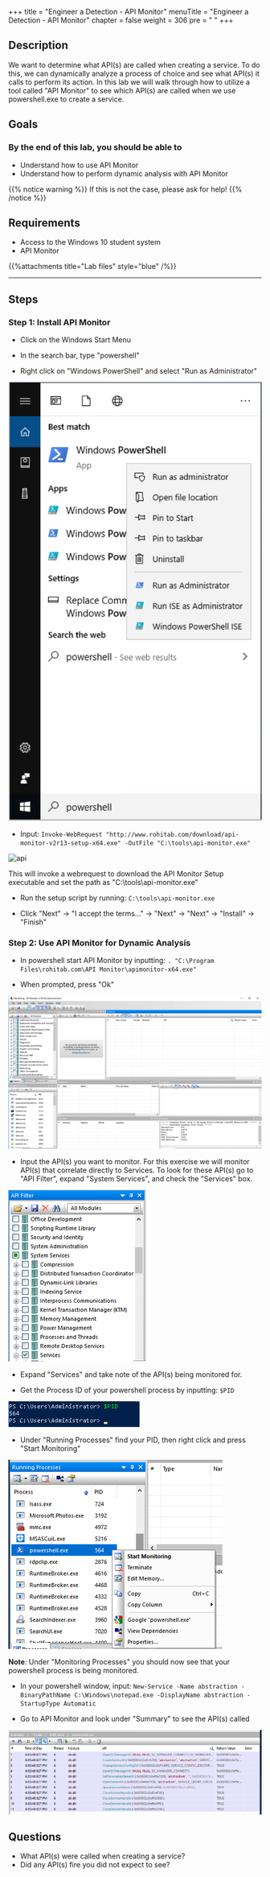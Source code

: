 +++
title = "Engineer a Detection - API Monitor"
menuTitle = "Engineer a Detection - API Monitor"
chapter = false
weight = 306
pre = "<i class='fab fa-leanpub'></i> "
+++

## Description

We want to determine what API(s) are called when creating a service. To do this, we can dynamically analyze a process of choice and see what API(s) it calls to perform its action. In this lab we will walk through how to utilize a tool called "API Monitor" to see which API(s) are called when we use powershell.exe to create a service.

## Goals

### By the end of this lab, you should be able to

* Understand how to use API Monitor
* Understand how to perform dynamic analysis with API Monitor

{{% notice warning %}}
If this is not the case, please ask for help!
{{% /notice %}}

## Requirements

- Access to the Windows 10 student system
- API Monitor

{{%attachments title="Lab files" style="blue" /%}}

---

## Steps

### Step 1: Install API Monitor

*  Click on the Windows Start Menu

*  In the search bar, type "powershell"

*  Right click on "Windows PowerShell" and select "Run as Administrator"

![run_as_admin_powershell](images/run_as_admin_powershell.PNG)

* Input: `Invoke-WebRequest "http://www.rohitab.com/download/api-monitor-v2r13-setup-x64.exe" -OutFile "C:\tools\api-monitor.exe"`

![api](images/invoke_webrequest.png)

This will invoke a webrequest to download the API Monitor Setup executable and set the path as "C:\tools\api-monitor.exe"

* Run the setup script by running: `C:\tools\api-monitor.exe`

* Click "Next" -> "I accept the terms..." -> "Next" -> "Next" -> "Install" -> "Finish"


### Step 2: Use API Monitor for Dynamic Analysis 

* In powershell start API Monitor by inputting: `. "C:\Program Files\rohitab.com\API Monitor\apimonitor-x64.exe"`

* When prompted, press "Ok"

![api](images/api-monitor.png)

* Input the API(s) you want to monitor. For this exercise we will monitor API(s) that correlate directly to Services. To look for these API(s) go to "API Filter", expand "System Services", and check the "Services" box.

![api](images/api-filter.png)

* Expand "Services" and take note of the API(s) being monitored for. 

* Get the Process ID of your powershell process by inputting: `$PID`

![API](images/PID.png)

* Under "Running Processes" find your PID, then right click and press "Start Monitoring"

![api](images/start-monitoring.png)

**Note**: Under "Monitoring Processes" you should now see that your powershell process is being monitored. 

* In your powershell window, input: `New-Service -Name abstraction -BinaryPathName C:\Windows\notepad.exe -DisplayName abstraction -StartupType Automatic`

* Go to API Monitor and look under "Summary" to see the API(s) called

![api](images/summary.png)

## Questions

- What API(s) were called when creating a service?
- Did any API(s) fire you did not expect to see?
